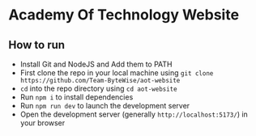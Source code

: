 # Academy Of Technology Website

## How to run

- Install Git and NodeJS and Add them to PATH
- First clone the repo in your local machine using `git clone https://github.com/Team-ByteWise/aot-website`
- `cd` into the repo directory using `cd aot-website`
- Run `npm i` to install dependencies
- Run `npm run dev` to launch the development server
- Open the development server (generally `http://localhost:5173/`) in your browser